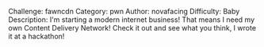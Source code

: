 Challenge: fawncdn
Category: pwn
Author: novafacing
Difficulty: Baby
Description: I'm starting a modern internet business! That means I need my own Content Delivery Network! Check it out and see what you think, I wrote it at a hackathon!